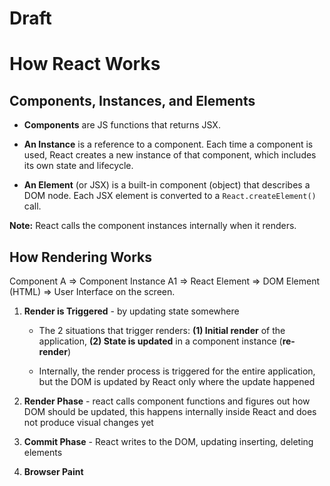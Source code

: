 # Draft

<!-- The react code is processed in the build step, this means that the code we write will not be the code that ends up in the browser, we simply write code that is convenient for us the developer, then behind the scenes that code will be transformed before it reaches the browser.

`index.js` file is the starting point of the react application. In here, all the react code is imported. After which, the `render` method will insert all these code in a single html document right inside the `div` element with the `root` id, but only after the build step. -->

# How React Works

## Components, Instances, and Elements

- **Components** are JS functions that returns JSX.

- **An Instance** is a reference to a component. Each time a component is used, React creates a new instance of that component, which includes its own state and lifecycle.

- **An Element** (or JSX) is a built-in component (object) that describes a DOM node. Each JSX element is converted to a `React.createElement()` call.

**Note:** React calls the component instances internally when it renders.

## How Rendering Works

Component A => Component Instance A1 => React Element => DOM Element (HTML) => User Interface on the screen.

1. **Render is Triggered** - by updating state somewhere

   - The 2 situations that trigger renders: **(1) Initial render** of the application, **(2) State is updated** in a component instance (**re-render**)

   - Internally, the render process is triggered for the entire application, but the DOM is updated by React only where the update happened

2. **Render Phase** - react calls component functions and figures out how DOM should be updated, this happens internally inside React and does not produce visual changes yet

3. **Commit Phase** - React writes to the DOM, updating inserting, deleting elements

4. **Browser Paint**
